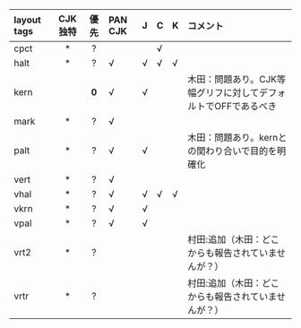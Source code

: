 |layout tags|CJK独特|優先|PAN CJK|J|C|K|コメント|
|:---|:---:|:---:|:---|:---|:---|:---|:---|
|cpct|*|?|||√|||
|halt|*|?|√|√|√|√||
|kern||**0**|√|√|||木田：問題あり。CJK等幅グリフに対してデフォルトでOFFであるべき|
|mark|*|?|√|||||
|palt|*|?|√|√|||木田：問題あり。kernとの関わり合いで目的を明確化|
|vert|*|?|√|||||
|vhal|*|?|√|√|√|√||
|vkrn|*|?|√|√||||
|vpal|*|?|√|√|||
|vrt2|*|?|||||村田:追加（木田：どこからも報告されていませんが？）
|vrtr|*|?|||||村田:追加（木田：どこからも報告されていませんが？）
